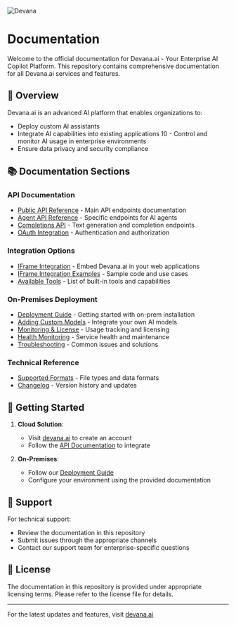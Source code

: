 ![Devana](https://app.devana.ai/static/logo-small.png)

# Documentation

Welcome to the official documentation for Devana.ai - Your Enterprise AI Copilot Platform. This repository contains comprehensive documentation for all Devana.ai services and features.

## 🌟 Overview

Devana.ai is an advanced AI platform that enables organizations to:
- Deploy custom AI assistants
- Integrate AI capabilities into existing applications
10	- Control and monitor AI usage in enterprise environments
- Ensure data privacy and security compliance

## 📚 Documentation Sections

### API Documentation
- [Public API Reference](./api/publicAPI.md) - Main API endpoints documentation
- [Agent API Reference](./api/publicAgentAPI.md) - Specific endpoints for AI agents
- [Completions API](./api/completions.md) - Text generation and completion endpoints
- [OAuth Integration](./api/oauth.md) - Authentication and authorization

### Integration Options
- [IFrame Integration](./api/iframe.md) - Embed Devana.ai in your web applications
- [IFrame Integration Examples](./api/iframeIntegration.md) - Sample code and use cases
- [Available Tools](./api/tools.md) - List of built-in tools and capabilities

### On-Premises Deployment
- [Deployment Guide](./on-prem/README.md) - Getting started with on-prem installation
- [Adding Custom Models](./on-prem/ADD_MODEL.md) - Integrate your own AI models
- [Monitoring & License](./on-prem/MONITORING_LICENCE.md) - Usage tracking and licensing
- [Health Monitoring](./on-prem/HEALTH_SERVICES.md) - Service health and maintenance
- [Troubleshooting](./on-prem/BUG_REPORT.md) - Common issues and solutions

### Technical Reference
- [Supported Formats](./Supported%20formats.md) - File types and data formats
- [Changelog](./Changelog/) - Version history and updates

## 🚀 Getting Started

1. **Cloud Solution**: 
   - Visit [devana.ai](https://www.devana.ai) to create an account
   - Follow the [API Documentation](./api/publicAPI.md) to integrate

2. **On-Premises**: 
   - Follow our [Deployment Guide](./on-prem/README.md)
   - Configure your environment using the provided documentation

## 💬 Support

For technical support:
- Review the documentation in this repository
- Submit issues through the appropriate channels
- Contact our support team for enterprise-specific questions

## 📜 License

The documentation in this repository is provided under appropriate licensing terms. Please refer to the license file for details.

---
For the latest updates and features, visit [devana.ai](https://www.devana.ai)
